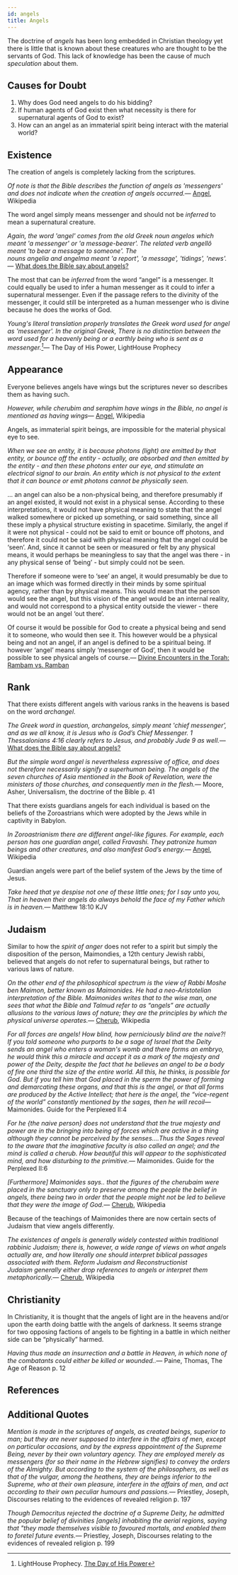 ```yaml
---
id: angels
title: Angels
---
```


The doctrine of *angels* has been long embedded in Christian theology yet there is little that is known about these creatures who are thought to be the servants of God. This lack of knowledge has been the cause of much *speculation* about them.

Causes for Doubt
----------------

1.  Why does God need angels to do his bidding?
2.  If human agents of God exist then what necessity is there for supernatural agents of God to exist?
3.  How can an angel as an immaterial spirit being interact with the material world?

Existence
---------

The creation of angels is completely lacking from the scriptures.

<quote><cite>Of note is that the Bible describes the function of angels as 'messengers' and does not indicate when the creation of angels occurred.</cite><span>— <author><a href='http://en.wikipedia.org/wiki/Angel'>Angel</a></author>, <book>Wikipedia</book></span></quote>

The word angel simply means messenger and should not be *inferred* to mean a supernatural creature.

<quote><cite>Again, the word 'angel' comes from the old Greek noun angelos which meant 'a messenger' or 'a message-bearer'. The related verb angellô meant 'to bear a message to someone'. The nouns angelia and angelma meant 'a report', 'a message', 'tidings', 'news'.</cite><span>— <author><a href='http://www.biblepages.net/hd07.htm'>What does the Bible say about angels?</a></author></span></quote>

The most that can be *inferred* from the word “angel” is a messenger. It could equally be used to infer a human messenger as it could to infer a supernatural messenger. Even if the passage refers to the divinity of the messenger, it could still be interpreted as a human messenger who is divine because he does the works of God.

<quote><cite>Young's literal translation properly translates the Greek word used for angel as 'messenger'. In the original Greek, There is no distinction between the word used for a heavenly being or a earthly being who is sent as a messenger.[^1]</cite><span>— <author>The Day of His Power</author>, <book>LightHouse Prophecy</book></span></quote>

Appearance
----------

Everyone believes angels have wings but the scriptures never so describes them as having such.

<quote><cite>However, while cherubim and seraphim have wings in the Bible, no angel is mentioned as having wings</cite><span>— <author><a href='http://en.wikipedia.org/wiki/Angel'>Angel</a></author>, <book>Wikipedia</book></span></quote>

Angels, as immaterial spirit beings, are impossible for the material physical eye to see.

<quote><cite>When we see an entity, it is because photons (light) are emitted by that entity, or bounce off the entity - actually, are absorbed and then emitted by the entity - and then these photons enter our eye, and stimulate an electrical signal to our brain. <i>An entity which is not physical to the extent that it can bounce or emit photons cannot be physically seen.</i>

... an angel can also be a non-physical being, and therefore presumably if an angel existed, it would not exist in a physical sense. According to these interpretations, it would not have physical meaning to state that the angel walked somewhere or picked up something, or said something, since all these imply a physical structure existing in spacetime. Similarly, the angel if it were not physical - could not be said to emit or bounce off photons, and therefore it could not be said with physical meaning that the angel could be ‘seen’. And, since it cannot be seen or measured or felt by any physical means, it would perhaps be meaningless to say that the angel was there - in any physical sense of ‘being’ - but simply could not be seen.

Therefore if someone were to ‘see’ an angel, it would presumably be due to an image which was formed directly in their minds by some spiritual agency, rather than by physical means. This would mean that the person would see the angel, but this vision of the angel would be an internal reality, and would not correspond to a physical entity outside the viewer - there would not be an angel ‘out there’.

Of course it would be possible for God to create a physical being and send it to someone, who would then see it. This however would be a physical being and not an angel, if an angel is defined to be a spiritual being. If however ‘angel’ means simply ‘messenger of God’, then it would be possible to see physical angels of course.</cite><span>— <author><a href='https://files.nyu.edu/air1/public/Did%20the%20Ass%20Really%20Talk.html'>Divine Encounters in the Torah: Rambam vs. Ramban</a></author></span></quote>

Rank
----

That there exists different angels with various ranks in the heavens is based on the word *archangel*.

<quote><cite>The Greek word in question, archangelos, simply meant 'chief messenger', and as we all know, it is Jesus who is God’s Chief Messenger. 1 Thessalonians 4:16 clearly refers to Jesus, and probably Jude 9 as well.</cite><span>— <author><a href='http://www.biblepages.net/hd07.htm'>What does the Bible say about angels?</a></author></span></quote>

<quote><cite>But the simple word <i>angel</i> is nevertheless expressive of <i>office</i>, and does not therefore necessarily signify a superhuman being. The angels of the seven churches of Asia mentioned in the Book of Revelation, were the <i>ministers</i> of those churches, and consequently men in the flesh.</cite><span>— <author>Moore, Asher</author>, <book>Universalism, the doctrine of the Bible p. 41</book></span></quote>

That there exists guardians angels for each individual is based on the beliefs of the Zoroastrians which were adopted by the Jews while in captivity in Babylon.

<quote><cite>In Zoroastrianism there are different angel-like figures. For example, each person has one guardian angel, called Fravashi. They patronize human beings and other creatures, and also manifest God’s energy.</cite><span>— <author><a href='http://en.wikipedia.org/wiki/Angel'>Angel</a></author>, <book>Wikipedia</book></span></quote>

Guardian angels were part of the belief system of the Jews by the time of Jesus.

<quote><cite>Take heed that ye despise not one of these little ones; for I say unto you, That in heaven their angels do always behold the face of my Father which is in heaven.</cite><span>— <author>Matthew 18:10 KJV</author></span></quote>

Judaism
-------

Similar to how the *spirit of anger* does not refer to a spirit but simply the disposition of the person, Maimondies, a 12th century Jewish rabbi, believed that angels do not refer to supernatural beings, but rather to various laws of nature.

<quote><cite>On the other end of the philosophical spectrum is the view of Rabbi Moshe ben Maimon, better known as Maimonides. He had a neo-Aristotelian interpretation of the Bible. Maimonides writes that to the wise man, one sees that what the Bible and Talmud refer to as “angels” are actually allusions to the various laws of nature; they are the principles by which the physical universe operates.</cite><span>— <author><a href='http://en.wikipedia.org/wiki/Cherub'>Cherub</a></author>, <book>Wikipedia</book></span></quote>

<quote><cite>For all forces are angels! How blind, how perniciously blind are the naive?! If you told someone who purports to be a sage of Israel that the Deity sends an angel who enters a woman's womb and there forms an embryo, he would think this a miracle and accept it as a mark of the majesty and power of the Deity, despite the fact that he believes an angel to be a body of fire one third the size of the entire world. All this, he thinks, is possible for God. But if you tell him that God placed in the sperm the power of forming and demarcating these organs, and that this is the angel, or that all forms are produced by the Active Intellect; that here is the angel, the “vice-regent of the world” constantly mentioned by the sages, then he will recoil</cite><span>— <author>Maimonides. Guide for the Perplexed II:4</author></span></quote>

<quote><cite>For he {the naive person} does not understand that the true majesty and power are in the bringing into being of forces which are active in a thing although they cannot be perceived by the senses....Thus the Sages reveal to the aware that the imaginative faculty is also called an angel; and the mind is called a cherub. How beautiful this will appear to the sophisticated mind, and how disturbing to the primitive.</cite><span>— <author>Maimonides. Guide for the Perplexed II:6</author></span></quote>

<quote><cite>&lsqb;Furthermore&rsqb; Maimonides says.. that the figures of the cherubaim were placed in the sanctuary only to preserve among the people the belief in angels, there being two in order that the people might not be led to believe that they were the image of God.</cite><span>— <author><a href='http://en.wikipedia.org/wiki/Cherub'>Cherub</a></author>, <book>Wikipedia</book></span></quote>

Because of the teachings of Maimonides there are now certain sects of Judaism that view angels differently.

<quote><cite>The existences of angels is generally widely contested within traditional rabbinic Judaism; there is, however, a wide range of views on what angels actually are, and how literally one should interpret biblical passages associated with them. Reform Judaism and Reconstructionist Judaism generally either drop references to angels or interpret them metaphorically.</cite><span>— <author><a href='http://en.wikipedia.org/wiki/Cherub'>Cherub</a></author>, <book>Wikipedia</book></span></quote>

Christianity
------------

In Christianity, it is thought that the angels of light are in the heavens and/or upon the earth doing battle with the angels of darkness. It seems strange for two opposing factions of angels to be fighting in a battle in which neither side can be “physically” harmed.

<quote><cite>Having thus made an insurrection and a battle in Heaven, in which none of the combatants could either be killed or wounded..</cite><span>— <author>Paine, Thomas</author>, <book>The Age of Reason p. 12</book></span></quote>

References
----------

[^1]: LightHouse Prophecy. [The Day of His Power](http://www.lighthouseprophecy.org/index.php?option=com_content&id=410)

Additional Quotes
-----------------

<quote><cite>Mention is made in the scriptures of <i>angels</i>, as created beings, superior to man; but they are never supposed to interfere in the affairs of men, except on particular occasions, and by the express appointment of the Supreme Being, never by their own voluntary agency. They are employed merely as <i>messengers</i> (for so their name in the Hebrew signifies) to convey the orders of the Almighty. But according to the system of the philosophers, as well as that of the vulgar, among the heathens, they are beings inferior to the Supreme, who <i>at their own pleasure</i>, interfere in the affairs of men, and act according to their own peculiar humours and passions.</cite><span>— <author>Priestley, Joseph</author>, <book>Discourses relating to the evidences of revealed religion p. 197</book></span></quote>

<quote><cite>Though Democritus rejected the doctrine of a Supreme Deity, he admitted the popular belief of divinities &lsqb;angels&rsqb; inhabiting the aerial regions, saying that "they made themselves visible to favoured mortals, and enabled them to foretel future events.</cite><span>— <author>Priestley, Joseph</author>, <book>Discourses relating to the evidences of revealed religion p. 199</book></span></quote>
